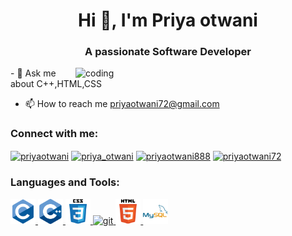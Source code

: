 <h1 align="center">Hi 👋, I'm Priya otwani</h1>
<h3 align="center">A passionate Software Developer</h3>
<img align="right" alt="coding" width="400" src="https://th.bing.com/th/id/OIP.IBoPzgI7K2WQprGKT91PFgHaEq?rs=1&pid=ImgDetMain">
- 💬 Ask me about C++,HTML,CSS

- 📫 How to reach me priyaotwani72@gmail.com

<h3 align="left">Connect with me:</h3>
<p align="left">
<a href="https://linkedin.com/in/priyaotwani" target="blank"><img align="center" src="https://raw.githubusercontent.com/rahuldkjain/github-profile-readme-generator/master/src/images/icons/Social/linked-in-alt.svg" alt="priyaotwani" height="30" width="40" /></a>
<a href="https://www.codechef.com/users/priya_otwani" target="blank"><img align="center" src="https://cdn.jsdelivr.net/npm/simple-icons@3.1.0/icons/codechef.svg" alt="priya_otwani" height="30" width="40" /></a>
<a href="https://www.hackerrank.com/priyaotwani888" target="blank"><img align="center" src="https://raw.githubusercontent.com/rahuldkjain/github-profile-readme-generator/master/src/images/icons/Social/hackerrank.svg" alt="priyaotwani888" height="30" width="40" /></a>
<a href="https://www.leetcode.com/priyaotwani72" target="blank"><img align="center" src="https://raw.githubusercontent.com/rahuldkjain/github-profile-readme-generator/master/src/images/icons/Social/leet-code.svg" alt="priyaotwani72" height="30" width="40" /></a>
</p>

<h3 align="left">Languages and Tools:</h3>
<p align="left"> <a href="https://www.cprogramming.com/" target="_blank" rel="noreferrer"> <img src="https://raw.githubusercontent.com/devicons/devicon/master/icons/c/c-original.svg" alt="c" width="40" height="40"/> </a> <a href="https://www.w3schools.com/cpp/" target="_blank" rel="noreferrer"> <img src="https://raw.githubusercontent.com/devicons/devicon/master/icons/cplusplus/cplusplus-original.svg" alt="cplusplus" width="40" height="40"/> </a> <a href="https://www.w3schools.com/css/" target="_blank" rel="noreferrer"> <img src="https://raw.githubusercontent.com/devicons/devicon/master/icons/css3/css3-original-wordmark.svg" alt="css3" width="40" height="40"/> </a> <a href="https://git-scm.com/" target="_blank" rel="noreferrer"> <img src="https://www.vectorlogo.zone/logos/git-scm/git-scm-icon.svg" alt="git" width="40" height="40"/> </a> <a href="https://www.w3.org/html/" target="_blank" rel="noreferrer"> <img src="https://raw.githubusercontent.com/devicons/devicon/master/icons/html5/html5-original-wordmark.svg" alt="html5" width="40" height="40"/> </a> <a href="https://www.mysql.com/" target="_blank" rel="noreferrer"> <img src="https://raw.githubusercontent.com/devicons/devicon/master/icons/mysql/mysql-original-wordmark.svg" alt="mysql" width="40" height="40"/> </a> </p>
